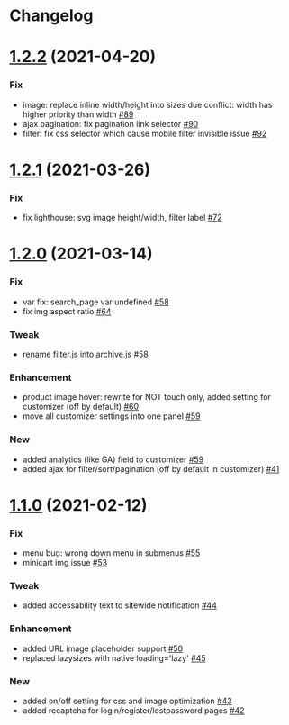 # Changelog

# [1.2.2](https://github.com/chyvak1831/starter/releases/tag/v1.2.2) (2021-04-20)

### Fix
- image: replace inline width/height into sizes due conflict: width has higher priority than width [#89](https://github.com/chyvak1831/starter/issues/89)
- ajax pagination: fix pagination link selector [#90](https://github.com/chyvak1831/starter/issues/90)
- filter: fix css selector which cause mobile filter invisible issue [#92](https://github.com/chyvak1831/starter/issues/92)

# [1.2.1](https://github.com/chyvak1831/starter/releases/tag/v1.2.1) (2021-03-26)

### Fix
- fix lighthouse: svg image height/width, filter label [#72](https://github.com/chyvak1831/starter/issues/72)

# [1.2.0](https://github.com/chyvak1831/starter/releases/tag/v1.2.0) (2021-03-14)

### Fix
- var fix: search_page var undefined [#58](https://github.com/chyvak1831/starter/issues/58)
- fix img aspect ratio [#64](https://github.com/chyvak1831/starter/issues/64)

### Tweak
- rename filter.js into archive.js [#58](https://github.com/chyvak1831/starter/issues/58)

### Enhancement
- product image hover: rewrite for NOT touch only, added setting for customizer (off by default) [#60](https://github.com/chyvak1831/starter/issues/60)
- move all customizer settings into one panel [#59](https://github.com/chyvak1831/starter/issues/59)

### New
- added analytics (like GA) field to customizer [#59](https://github.com/chyvak1831/starter/issues/59)
- added ajax for filter/sort/pagination (off by default in customizer) [#41](https://github.com/chyvak1831/starter/issues/41)


# [1.1.0](https://github.com/chyvak1831/starter/releases/tag/v1.1.0) (2021-02-12)

### Fix
- menu bug: wrong down menu in submenus [#55](https://github.com/chyvak1831/starter/issues/55)
- minicart img issue [#53](https://github.com/chyvak1831/starter/issues/53)

### Tweak
- added accessability text to sitewide notification [#44](https://github.com/chyvak1831/starter/issues/44)

### Enhancement
- added URL image placeholder support [#50](https://github.com/chyvak1831/starter/issues/50)
- replaced lazysizes with native loading='lazy' [#45](https://github.com/chyvak1831/starter/issues/45)

### New
- added on/off setting for css and image optimization [#43](https://github.com/chyvak1831/starter/issues/43)
- added recaptcha for login/register/lostpassword pages [#42](https://github.com/chyvak1831/starter/issues/42)
